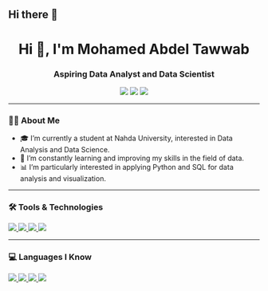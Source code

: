 ## Hi there 👋
<h1 align="center">Hi 👋, I'm Mohamed Abdel Tawwab</h1>
<h3 align="center">Aspiring Data Analyst and Data Scientist</h3>

<p align="center">
  <img src="https://img.shields.io/badge/Data%20Analysis-Python-3776AB?style=for-the-badge&logo=python&logoColor=white"/>
  <img src="https://img.shields.io/badge/Data%20Science-SQL-003B57?style=for-the-badge&logo=microsoftsqlserver&logoColor=white"/>
  <img src="https://img.shields.io/badge/Data%20Tools-Pandas-150458?style=for-the-badge&logo=pandas&logoColor=white"/>
</p>

---

### 👨‍💻 About Me

- 🎓 I’m currently a student at Nahda University, interested in Data Analysis and Data Science.
- 🌱 I’m constantly learning and improving my skills in the field of data.
- 📊 I’m particularly interested in applying Python and SQL for data analysis and visualization.

---

### 🛠️ Tools & Technologies

<p align="left">
  <a href="https://github.com/" target="_blank">
    <img src="https://img.shields.io/badge/GitHub-181717?style=for-the-badge&logo=github&logoColor=white"/>
  </a>
  <a href="https://code.visualstudio.com/" target="_blank">
    <img src="https://img.shields.io/badge/VS%20Code-0078D7?style=for-the-badge&logo=visualstudiocode&logoColor=white"/>
  </a>
  <a href="https://jupyter.org/" target="_blank">
    <img src="https://img.shields.io/badge/Jupyter-F37626?style=for-the-badge&logo=jupyter&logoColor=white"/>
  </a>
  <a href="https://www.microsoft.com/en-us/sql-server" target="_blank">
    <img src="https://img.shields.io/badge/SQL%20Server-CC2927?style=for-the-badge&logo=microsoftsqlserver&logoColor=white"/>
  </a>
</p>

---

### 💻 Languages I Know

<p align="left">
  <a href="https://www.python.org/" target="_blank">
    <img src="https://img.shields.io/badge/Python-3776AB?style=for-the-badge&logo=python&logoColor=white"/>
  </a>
  <a href="https://isocpp.org/" target="_blank">
    <img src="https://img.shields.io/badge/C%2B%2B-00599C?style=for-the-badge&logo=c%2B%2B&logoColor=white"/>
  </a>
  <a href="https://www.w3schools.com/html/" target="_blank">
    <img src="https://img.shields.io/badge/HTML-E34F26?style=for-the-badge&logo=html5&logoColor=white"/>
  </a>
  <a href="https://www.w3schools.com/css/" target="_blank">
    <img src="https://img.shields.io/badge/CSS-1572B6?style=for-the-badge&logo=css3&logoColor=white"/>
  </a>
  <a href="https://www.microsoft.com/en-us/sql-server" target="_blank">
    <img src="https://img
